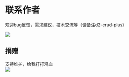 # 联系作者

欢迎bug反馈，需求建议，技术交流等（请备注d2-crud-plus）

![](http://d2p.file.veryreader.com/greper/contact.png)

## 捐赠
支持维护，给我打打鸡血  
![](http://d2p.file.veryreader.com/greper/donate.jpg-400_400)


